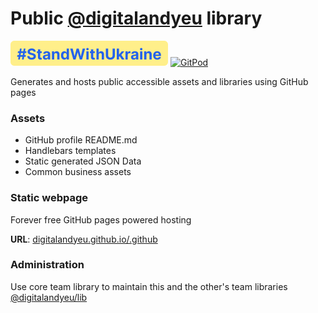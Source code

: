 # Public [@digitalandyeu](https://github.com/digitalandyeu) library

[![StandWithUkraine](https://raw.githubusercontent.com/vshymanskyy/StandWithUkraine/main/badges/StandWithUkraine.svg)](https://github.com/vshymanskyy/StandWithUkraine)
[![GitPod](https://img.shields.io/badge/Contribute%20with-Gitpod-908a85?logo=gitpod)](https://gitpod.io/#https://github.com/digitalandyeu/.github)

Generates and hosts public accessible assets and libraries using GitHub pages

### Assets

-   GitHub profile README.md
-   Handlebars templates
-   Static generated JSON Data
-   Common business assets

### Static webpage

Forever free GitHub pages powered hosting

**URL**: [digitalandyeu.github.io/.github](https://digitalandyeu.github.io/.github)

### Administration

Use core team library to maintain this and the other's team libraries [@digitalandyeu/lib](https://github.com/digitalandyeu/lib)
